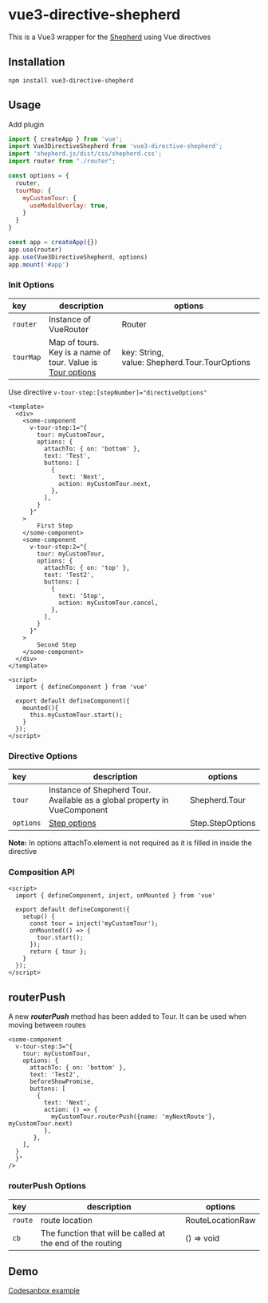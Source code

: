 # vue3-directive-shepherd

This is a Vue3 wrapper for the [Shepherd](https://github.com/shipshapecode/shepherd) using Vue directives

## Installation

`npm install vue3-directive-shepherd`

## Usage

Add plugin

```javascript
import { createApp } from 'vue';
import Vue3DirectiveShepherd from 'vue3-directive-shepherd';
import 'shepherd.js/dist/css/shepherd.css';
import router from "./router";

const options = {
  router,
  tourMap: {
    myCustomTour: {
      useModalOverlay: true,
    }
  }
}

const app = createApp({})
app.use(router)
app.use(Vue3DirectiveShepherd, options)
app.mount('#app')
```

### Init Options
|key|description|options|
|:---|---|---|
| `router` | Instance of VueRouter | Router |
| `tourMap` | Map of tours. Key is a name of tour. Value is [Tour options](https://shepherdjs.dev/docs/Tour.html) | key:&nbsp;String, value:&nbsp;Shepherd.Tour.TourOptions |


Use directive ```v-tour-step:[stepNumber]="directiveOptions"```

```vue
<template>
  <div>
    <some-component
      v-tour-step:1="{
        tour: myCustomTour,
        options: {
          attachTo: { on: 'bottom' },
          text: 'Test',
          buttons: [
            {
              text: 'Next',
              action: myCustomTour.next,
            },
          ],
        }
      }"
    >
        First Step
    </some-component>
    <some-component
      v-tour-step:2="{
        tour: myCustomTour,
        options: {
          attachTo: { on: 'top' },
          text: 'Test2',
          buttons: [
            {
              text: 'Stop',
              action: myCustomTour.cancel,
            },
          ],
        }
      }"
    >
        Second Step
    </some-component>
  </div>
</template>

<script>
  import { defineComponent } from 'vue'

  export default defineComponent({
    mounted(){
      this.myCustomTour.start();
    }
  });
</script>
```

### Directive Options
|key|description|options|
|:---|---|---|
| `tour` | Instance of Shepherd Tour. Available as a global property in VueComponent | Shepherd.Tour |
| `options` | [Step options](https://shepherdjs.dev/docs/Step.html) | Step.StepOptions |

**Note:** In options attachTo.element is not required as it is filled in inside the directive

### Composition API
```vue
<script>
  import { defineComponent, inject, onMounted } from 'vue'

  export default defineComponent({
    setup() {
      const tour = inject('myCustomTour');
      onMounted(() => {
        tour.start();
      });
      return { tour };
    }
  });
</script>
```

## routerPush
A new ***routerPush*** method has been added to Tour. It can be used when moving between routes
```vue
<some-component
  v-tour-step:3="{
    tour: myCustomTour,
    options: {
      attachTo: { on: 'bottom' },
      text: 'Test2',
      beforeShowPromise,
      buttons: [
        {
          text: 'Next',
          action: () => {
            myCustomTour.routerPush({name: 'myNextRoute'}, myCustomTour.next)
          },
       },
    ],
  }
  }"
/>
```
### routerPush Options
|key|description|options|
|:---|---|---|
| `route` | route location | RouteLocationRaw |
| `cb` | The function that will be called at the end of the routing | () => void |

## Demo

[Codesanbox example](https://codesandbox.io/s/focused-hofstadter-v6uicy)
